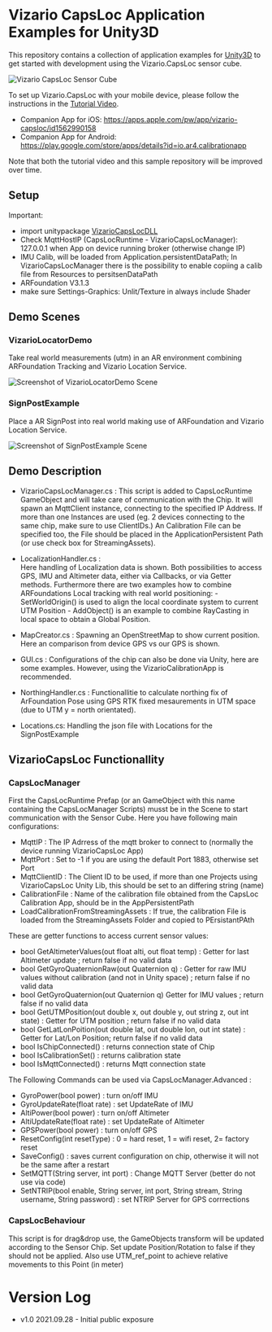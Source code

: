 ﻿# Vizario CapsLoc Application Examples for Unity3D
 
 This repository contains a collection of application examples for [Unity3D](https://unity.com) to get started with development using the Vizario.CapsLoc sensor cube.
 
![Vizario CapsLoc Sensor Cube](img/capsloc_sensor.jpg?raw=true "Vizario.CapsLoc Sensor Cube")

To set up Vizario.CapsLoc with your mobile device, please follow the instructions in the [Tutorial Video](https://youtu.be/or8ghl2m5fM).

- Companion App for iOS: https://apps.apple.com/pw/app/vizario-capsloc/id1562990158
- Companion App for Android: https://play.google.com/store/apps/details?id=io.ar4.calibrationapp

Note that both the tutorial video and this sample repository will be improved over time.

## Setup

Important:
- import unitypackage [VizarioCapsLocDLL](https://www.dropbox.com/s/xk737qp74ktkua2/capsloc-CapsLocDLL-v1.0-21.09.28.12.unitypackage?dl=0)
- Check MqttHostIP (CapsLocRuntime - VizarioCapsLocManager): 127.0.0.1 when App on device running broker (otherwise change IP)
- IMU Calib, will be loaded from Application.persistentDataPath; In VizarioCapsLocManager there is the possibility to enable copiing a calib file from Resources to persitsenDataPath
- ARFoundation V3.1.3
- make sure Settings-Graphics: Unlit/Texture in always include Shader

## Demo Scenes

### VizarioLocatorDemo

Take real world measurements (utm) in an AR environment combining ARFoundation Tracking and Vizario Location Service.

![Screenshot of VizarioLocatorDemo Scene](img/take_measurement.PNG?raw=true "VizarioLocatorDemo.scene")

### SignPostExample
Place a AR SignPost into real world making use of ARFoundation and Vizario Location Service.

![Screenshot of SignPostExample Scene](img/place_sign.PNG?raw=true "SignPostExample.scene")

## Demo Description

- VizarioCapsLocManager.cs : This script is added to CapsLocRuntime GameObject and will take care of communication with the Chip. It will spawn an MqttClient instance, connecting to the specified IP Address. If more than one Instances are used (eg. 2 devices connecting to the same chip, make sure to use ClientIDs.) An Calibration File can be specified too, the File should be placed in the ApplicationPersistent Path (or use check box for StreamingAssets). 
- LocalizationHandler.cs :   
	Here handling of Localization data is shown. Both possibilities to access GPS, IMU and Altimeter data, either via Callbacks, or via Getter methods.
	Furthermore there are two examples how to combine ARFoundations Local tracking with real world positioning:
		- SetWorldOrigin() is used to align the local coordinate system to current UTM Position
		- AddObject() is an example to combine RayCasting in local space to obtain a Global Position.

- MapCreator.cs : Spawning an OpenStreetMap to show current position. Here an comparison from device GPS vs our GPS is shown.
- GUI.cs : Configurations of the chip can also be done via Unity, here are some examples. However, using the VizarioCalibrationApp is recommended.
- NorthingHandler.cs : Functionallitie to calculate northing fix of ArFoundation Pose using GPS RTK fixed mesaurements in UTM space (due to UTM y = north orientated).
- Locations.cs: Handling the json file with Locations for the SignPostExample

## VizarioCapsLoc Functionallity

### CapsLocManager
First the CapsLocRuntime Prefap (or an GameObject with this name containing the CapsLocManager Scripts) musst be in the Scene to start communication with the Sensor Cube.
Here you have following main configurations:
- MqttIP : The IP Adrress of the mqtt broker to connect to (normally the device running VizarioCapsLoc App)
- MqttPort : Set to -1 if you are using the default Port 1883, otherwise set Port
- MqttClientID : The Client ID to be used, if more than one Projects using VizarioCapsLoc Unity Lib, this should be set to an differing string (name)
- CalibrationFile : Name of the calibration file obtained from the CapsLoc Calibration App, should be in the AppPersistentPath
- LoadCalibrationFromStreamingAssets : If true, the calibration File is loaded from the StreamingAssets Folder and copied to PErsistantPAth

These are getter functions to access current sensor values:
- bool GetAltimeterValues(out float alti, out float temp) : Getter for last Altimeter update ; return false if no valid data
- bool GetGyroQuaternionRaw(out Quaternion q) : Getter for raw IMU values without calibration (and not in Unity space) ; return false if no valid data
- bool GetGyroQuaternion(out Quaternion q) Getter for IMU values ; return false if no valid data
- bool GetUTMPosition(out double x, out double y, out string z, out int state) : Getter for UTM position ; return false if no valid data
- bool GetLatLonPoition(out double lat, out double lon, out int state) : Getter for Lat/Lon Position; return false if no valid data
- bool IsChipConnected() : returns connection state of Chip
- bool IsCalibrationSet() : returns calibration state
- bool IsMqttConnected() : returns Mqtt connection state

The Following Commands can be used via CapsLocManager.Advanced : 
- GyroPower(bool power) : turn on/off IMU
- GyroUpdateRate(float rate) : set UpdateRate of IMU
- AltiPower(bool power) : turn on/off Altimeter
- AltiUpdateRate(float rate) : set UpdateRate of Altimeter
- GPSPower(bool power) : turn on/off GPS
- ResetConfig(int resetType) : 0 = hard reset, 1 = wifi reset, 2= factory reset
- SaveConfig() : saves current configuration on chip, otherwise it will not be the same after a restart
- SetMQTT(String server, int port) : Change MQTT Server (better do not use via code)
- SetNTRIP(bool enable, String server, int port, String stream, String username, String password) : set NTRIP Server for GPS corrrections

### CapsLocBehaviour
This script is for drag&drop use, the GameObjects transform will be updated according to the Sensor Chip.
Set update Position/Rotation to false if they should not be applied. Also use UTM_ref_point to achieve relative movements to this Point (in meter)

# Version Log
 - v1.0 2021.09.28 - Initial public exposure

